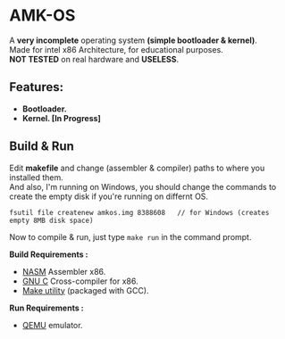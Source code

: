 # AMK-OS
A **very incomplete** operating system **(simple bootloader & kernel)**.  
Made for intel x86 Architecture, for educational purposes.  
**NOT TESTED** on real hardware and **USELESS**.  
  
## Features:
- **Bootloader.**  
- **Kernel. [In Progress]**  
  
## Build & Run
Edit **makefile** and change (assembler & compiler) paths to where you installed them.  
And also, I'm running on Windows, you should change the commands to create the empty disk if you're running on differnt OS.  
```
fsutil file createnew amkos.img 8388608   // for Windows (creates empty 8MB disk space)  
```
Now to compile & run, just type `make run` in the command prompt.  
  
**Build Requirements :**  
- [NASM](https://www.nasm.us/) Assembler x86.  
- [GNU C](https://wiki.osdev.org/GCC_Cross-Compiler) Cross-compiler for x86.  
- [Make utility](https://www.gnu.org/software/make/) (packaged with GCC).  
  
**Run Requirements :**
- [QEMU](https://www.qemu.org/) emulator.  
  
